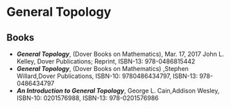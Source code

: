 # General Topology

## Books
+ ***General Topology***, (Dover Books on Mathematics), Mar. 17, 2017 John L. Kelley, Dover Publications; Reprint, ISBN-13: 978-0486815442
+ ***General Topology***, (Dover Books on Mathematics) ,Stephen Willard,Dover Publications, ISBN-10: 9780486434797, ISBN-13: 978-0486434797
+ ***An Introduction to General Topology***, George L. Cain,Addison Wesley, ISBN-10: 0201576988, ISBN-13: 978-0201576986
